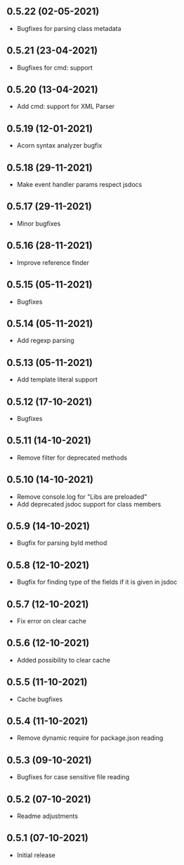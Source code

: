## 0.5.22 (02-05-2021)
*  Bugfixes for parsing class metadata

## 0.5.21 (23-04-2021)
*  Bugfixes for cmd: support

## 0.5.20 (13-04-2021)
*  Add cmd: support for XML Parser

## 0.5.19 (12-01-2021)
*  Acorn syntax analyzer bugfix

## 0.5.18 (29-11-2021)
*  Make event handler params respect jsdocs

## 0.5.17 (29-11-2021)
*  Minor bugfixes

## 0.5.16 (28-11-2021)
* Improve reference finder

## 0.5.15 (05-11-2021)
* Bugfixes

## 0.5.14 (05-11-2021)
* Add regexp parsing

## 0.5.13 (05-11-2021)
* Add template literal support

## 0.5.12 (17-10-2021)
* Bugfixes

## 0.5.11 (14-10-2021)
* Remove filter for deprecated methods

## 0.5.10 (14-10-2021)
* Remove console.log for "Libs are preloaded"
* Add deprecated jsdoc support for class members

## 0.5.9 (14-10-2021)
* Bugfix for parsing byId method

## 0.5.8 (12-10-2021)
* Bugfix for finding type of the fields  if it is given in jsdoc

## 0.5.7 (12-10-2021)
* Fix error on clear cache

## 0.5.6 (12-10-2021)
* Added possibility to clear cache

## 0.5.5 (11-10-2021)
* Cache bugfixes

## 0.5.4 (11-10-2021)
* Remove dynamic require for package.json reading

## 0.5.3 (09-10-2021)
* Bugfixes for case sensitive file reading

## 0.5.2 (07-10-2021)
* Readme adjustments

## 0.5.1 (07-10-2021)
* Initial release